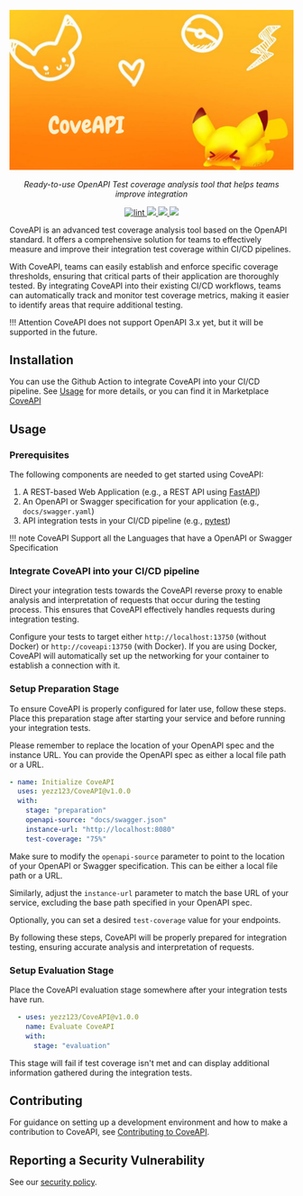 <p align="center">
<a href="https://github.com/yezz123/CoveAPI" target="_blank">
    <img src="https://raw.githubusercontent.com/yezz123/CoveAPI/main/docs/img/cover.png">
</a>
<p align="center">
    <em>Ready-to-use OpenAPI Test coverage analysis tool that helps teams improve integration</em>
</p>
<p align="center">
<a href="https://github.com/yezz123/CoveAPI/actions/workflows/ci.yml" target="_blank">
    <img src="https://github.com/yezz123/CoveAPI/actions/workflows/ci.yml/badge.svg" alt="lint">
</a>
<a href="https://codecov.io/gh/yezz123/CoveAPI" >
    <img src="https://codecov.io/gh/yezz123/CoveAPI/branch/main/graph/badge.svg"/>
</a>
<a href="https://github.com/yezz123/CoveAPI/blob/main/LICENSE" >
    <img src="https://img.shields.io/github/license/yezz123/CoveAPI.svg"/>
</a>
<a href="https://github.com/yezz123/CoveAPI" >
    <img src="https://img.shields.io/github/repo-size/yezz123/coveapi"/>
</a>
</p>
</p>

CoveAPI is an advanced test coverage analysis tool based on the OpenAPI standard. It offers a comprehensive solution for teams to effectively measure and improve their integration test coverage within CI/CD pipelines.

With CoveAPI, teams can easily establish and enforce specific coverage thresholds, ensuring that critical parts of their application are thoroughly tested. By integrating CoveAPI into their existing CI/CD workflows, teams can automatically track and monitor test coverage metrics, making it easier to identify areas that require additional testing.

!!! Attention
    CoveAPI does not support OpenAPI 3.x yet, but it will be supported in the future.

## Installation

You can use the Github Action to integrate CoveAPI into your CI/CD pipeline. See [Usage](#usage) for more details, or you can find it in Marketplace [CoveAPI](https://github.com/marketplace/coveapi)

## Usage

### Prerequisites

The following components are needed to get started using CoveAPI:

1. A REST-based Web Application (e.g., a REST API using [FastAPI](https://fastapi.tiangolo.com/))
2. An OpenAPI or Swagger specification for your application (e.g., `docs/swagger.yaml`)
3. API integration tests in your CI/CD pipeline (e.g., [pytest](https://docs.pytest.org/en/6.2.x/))

!!! note
    CoveAPI Support all the Languages that have a OpenAPI or Swagger Specification

### Integrate CoveAPI into your CI/CD pipeline

Direct your integration tests towards the CoveAPI reverse proxy to enable analysis and interpretation of requests that occur during the testing process. This ensures that CoveAPI effectively handles requests during integration testing.

Configure your tests to target either `http://localhost:13750` (without Docker) or `http://coveapi:13750` (with Docker). If you are using Docker, CoveAPI will automatically set up the networking for your container to establish a connection with it.

### Setup Preparation Stage

To ensure CoveAPI is properly configured for later use, follow these steps. Place this preparation stage after starting your service and before running your integration tests.

Please remember to replace the location of your OpenAPI spec and the instance URL. You can provide the OpenAPI spec as either a local file path or a URL.

```yaml
- name: Initialize CoveAPI
  uses: yezz123/CoveAPI@v1.0.0
  with:
    stage: "preparation"
    openapi-source: "docs/swagger.json"
    instance-url: "http://localhost:8080"
    test-coverage: "75%"
```

Make sure to modify the `openapi-source` parameter to point to the location of your OpenAPI or Swagger specification. This can be either a local file path or a URL.

Similarly, adjust the `instance-url` parameter to match the base URL of your service, excluding the base path specified in your OpenAPI spec.

Optionally, you can set a desired `test-coverage` value for your endpoints.

By following these steps, CoveAPI will be properly prepared for integration testing, ensuring accurate analysis and interpretation of requests.

### Setup Evaluation Stage

Place the CoveAPI evaluation stage somewhere after your integration tests have run.

```yaml
  - uses: yezz123/CoveAPI@v1.0.0
    name: Evaluate CoveAPI
    with:
      stage: "evaluation"
```

This stage will fail if test coverage isn't met and can display additional information gathered during the integration tests.

## Contributing

For guidance on setting up a development environment and how to make a contribution to CoveAPI, see [Contributing to CoveAPI](./contributing.md).

## Reporting a Security Vulnerability

See our [security policy](https://github.com/yezz123/CoveAPI/security/policy).
